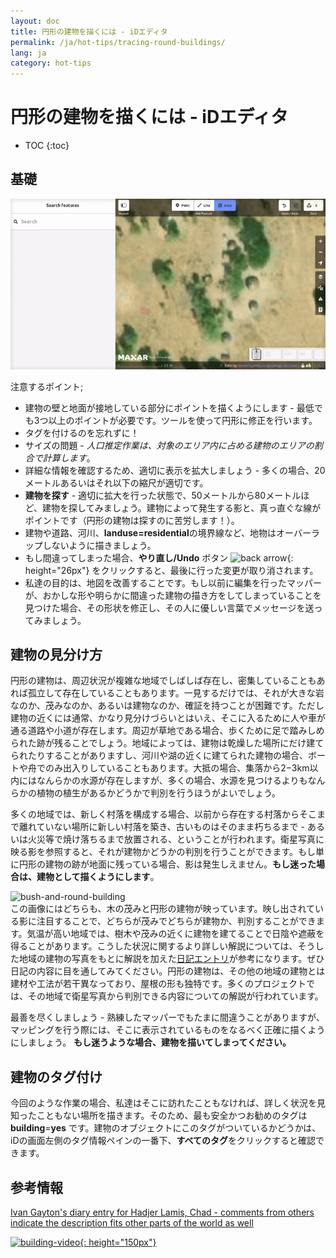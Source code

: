 ```yaml
---
layout: doc
title: 円形の建物を描くには - iDエディタ
permalink: /ja/hot-tips/tracing-round-buildings/
lang: ja
category: hot-tips
---
```


円形の建物を描くには - iDエディタ
============

- TOC
{:toc}

基礎
----------

![Round Buildings][]  


注意するポイント;  

- 建物の壁と地面が接地している部分にポイントを描くようにします - 最低でも3つ以上のポイントが必要です。ツールを使って円形に修正を行います。  
- タグを付けるのを忘れずに！  
- サイズの問題 - *人口推定作業は、対象のエリア内に占める建物のエリアの割合で計算します*。  
- 詳細な情報を確認するため、適切に表示を拡大しましょう - 多くの場合、20メートルあるいはそれ以下の縮尺が適切です。  
- **建物を探す** - 適切に拡大を行った状態で、50メートルから80メートルほど、建物を探してみましょう。建物によって発生する影と、真っ直ぐな線がポイントです（円形の建物は探すのに苦労します！）。  
- 建物や道路、河川、**landuse=residential**の境界線など、地物はオーバーラップしないように描きましょう。  
- もし間違ってしまった場合、**やり直し/Undo** ボタン ![back arrow]{: height="26px"} をクリックすると、最後に行った変更が取り消されます。  
- 私達の目的は、地図を改善することです。もし以前に編集を行ったマッパーが、おかしな形や明らかに間違った建物の描き方をしてしまっていることを見つけた場合、その形状を修正し、その人に優しい言葉でメッセージを送ってみましょう。  

建物の見分け方
---------------

円形の建物は、周辺状況が複雑な地域でしばしば存在し、密集していることもあれば孤立して存在していることもあります。一見するだけでは、それが大きな岩なのか、茂みなのか、あるいは建物なのか、確証を持つことが困難です。ただし建物の近くには通常、かなり見分けづらいとはいえ、そこに入るために人や車が通る道路や小道が存在します。周辺が草地である場合、歩くために足で踏みしめられた跡が残ることでしょう。地域によっては、建物は乾燥した場所にだけ建てられたりすることがありますし、河川や湖の近くに建てられた建物の場合、ボートや舟でのみ出入りしていることもあります。大抵の場合、集落から2−3km以内にはなんらかの水源が存在しますが、多くの場合、水源を見つけるよりもなんらかの植物の植生があるかどうかで判別を行うほうがよいでしょう。  

多くの地域では、新しく村落を構成する場合、以前から存在する村落からそこまで離れていない場所に新しい村落を築き、古いものはそのまま朽ちるまで - あるいは火災等で焼け落ちるまで放置される、ということが行われます。衛星写真に映る影を参照すると、それが建物かどうかの判別を行うことができます。もし単に円形の建物の跡が地面に残っている場合、影は発生しえません。**もし迷った場合は、建物として描くようにします**。  

![bush-and-round-building][]  
この画像にはどちらも、木の茂みと円形の建物が映っています。映し出されている影に注目することで、どちらが茂みでどちらが建物か、判別することができます。気温が高い地域では、樹木や茂みの近くに建物を建てることで日陰や遮蔽を得ることがあります。こうした状況に関するより詳しい解説については、そうした地域の建物の写真をもとに解説を加えた[日記エントリ](https://www.openstreetmap.org/user/IvanGayton/diary/38612)が参考になります。ぜひ日記の内容に目を通してみてください。円形の建物は、その他の地域の建物とは建材や工法が若干異なっており、屋根の形も独特です。多くのプロジェクトでは、その地域で衛星写真から判別できる内容についての解説が行われています。  

最善を尽くしましょう - 熟練したマッパーでもたまに間違うことがありますが、マッピングを行う際には、そこに表示されているものをなるべく正確に描くようにしましょう。 **もし迷うような場合、建物を描いてしまってください。**  

建物のタグ付け
-------------

今回のような作業の場合、私達はそこに訪れたこともなければ、詳しく状況を見知ったこともない場所を描きます。そのため、最も安全かつお勧めのタグは **building**=**yes** です。建物のオブジェクトにこのタグがついているかどうかは、iDの画面左側のタグ情報ペインの一番下、**すべてのタグ**をクリックすると確認できます。

参考情報  
---------

[Ivan Gayton's diary entry for Hadjer Lamis, Chad - comments from others indicate the description fits other parts of the world as well](https://www.openstreetmap.org/user/IvanGayton/diary/38612)

[![building-video]{: height="150px"}](https://www.youtube.com/watch?v=VPJz-AucqF4&index=7&list=PLb9506_-6FMHZ3nwn9heri3xjQKrSq1hN "Humanitarian OpenStreetMap Team Tutorial Videos - Adding a Building to OpenStreetMap")  


[keymon]:/images/hot-tips/keymon.png
[Round Buildings]: /images/hot-tips/round_building.gif "Demonstration of mapping a round building"
[bush-and-round-building]: /images/hot-tips/bush-and-round-building.png "Round building next to a bush"
[back arrow]: /images/beginner/back-arrow.png "Undo"
[building-video]: /images/hot-tips/building-video.png "Humanitarian OpenStreetMap Team Tutorial Videos - Adding a Building to OpenStreetMap"